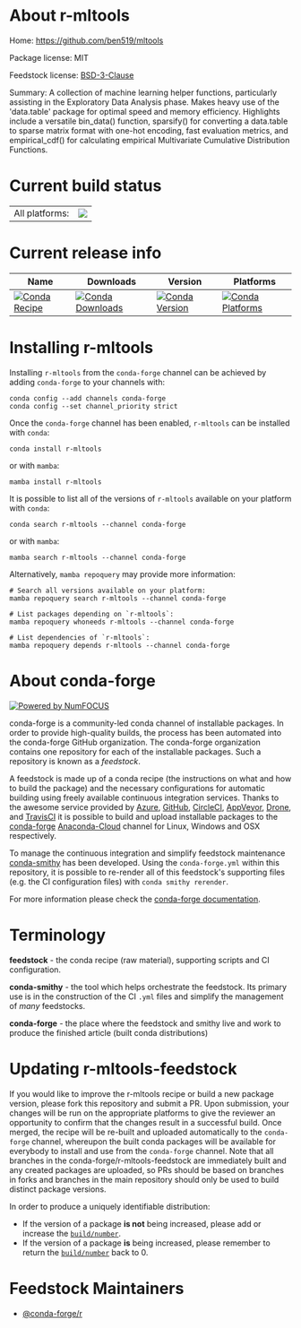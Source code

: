 About r-mltools
===============

Home: https://github.com/ben519/mltools

Package license: MIT

Feedstock license: [BSD-3-Clause](https://github.com/conda-forge/r-mltools-feedstock/blob/main/LICENSE.txt)

Summary: A collection of machine learning helper functions, particularly assisting in the Exploratory Data Analysis phase. Makes heavy use of the 'data.table' package for optimal speed and memory efficiency. Highlights include a versatile bin_data() function, sparsify() for converting a data.table to sparse matrix format with one-hot encoding, fast evaluation metrics, and empirical_cdf() for calculating empirical Multivariate Cumulative Distribution Functions.

Current build status
====================


<table><tr><td>All platforms:</td>
    <td>
      <a href="https://dev.azure.com/conda-forge/feedstock-builds/_build/latest?definitionId=9730&branchName=main">
        <img src="https://dev.azure.com/conda-forge/feedstock-builds/_apis/build/status/r-mltools-feedstock?branchName=main">
      </a>
    </td>
  </tr>
</table>

Current release info
====================

| Name | Downloads | Version | Platforms |
| --- | --- | --- | --- |
| [![Conda Recipe](https://img.shields.io/badge/recipe-r--mltools-green.svg)](https://anaconda.org/conda-forge/r-mltools) | [![Conda Downloads](https://img.shields.io/conda/dn/conda-forge/r-mltools.svg)](https://anaconda.org/conda-forge/r-mltools) | [![Conda Version](https://img.shields.io/conda/vn/conda-forge/r-mltools.svg)](https://anaconda.org/conda-forge/r-mltools) | [![Conda Platforms](https://img.shields.io/conda/pn/conda-forge/r-mltools.svg)](https://anaconda.org/conda-forge/r-mltools) |

Installing r-mltools
====================

Installing `r-mltools` from the `conda-forge` channel can be achieved by adding `conda-forge` to your channels with:

```
conda config --add channels conda-forge
conda config --set channel_priority strict
```

Once the `conda-forge` channel has been enabled, `r-mltools` can be installed with `conda`:

```
conda install r-mltools
```

or with `mamba`:

```
mamba install r-mltools
```

It is possible to list all of the versions of `r-mltools` available on your platform with `conda`:

```
conda search r-mltools --channel conda-forge
```

or with `mamba`:

```
mamba search r-mltools --channel conda-forge
```

Alternatively, `mamba repoquery` may provide more information:

```
# Search all versions available on your platform:
mamba repoquery search r-mltools --channel conda-forge

# List packages depending on `r-mltools`:
mamba repoquery whoneeds r-mltools --channel conda-forge

# List dependencies of `r-mltools`:
mamba repoquery depends r-mltools --channel conda-forge
```


About conda-forge
=================

[![Powered by
NumFOCUS](https://img.shields.io/badge/powered%20by-NumFOCUS-orange.svg?style=flat&colorA=E1523D&colorB=007D8A)](https://numfocus.org)

conda-forge is a community-led conda channel of installable packages.
In order to provide high-quality builds, the process has been automated into the
conda-forge GitHub organization. The conda-forge organization contains one repository
for each of the installable packages. Such a repository is known as a *feedstock*.

A feedstock is made up of a conda recipe (the instructions on what and how to build
the package) and the necessary configurations for automatic building using freely
available continuous integration services. Thanks to the awesome service provided by
[Azure](https://azure.microsoft.com/en-us/services/devops/), [GitHub](https://github.com/),
[CircleCI](https://circleci.com/), [AppVeyor](https://www.appveyor.com/),
[Drone](https://cloud.drone.io/welcome), and [TravisCI](https://travis-ci.com/)
it is possible to build and upload installable packages to the
[conda-forge](https://anaconda.org/conda-forge) [Anaconda-Cloud](https://anaconda.org/)
channel for Linux, Windows and OSX respectively.

To manage the continuous integration and simplify feedstock maintenance
[conda-smithy](https://github.com/conda-forge/conda-smithy) has been developed.
Using the ``conda-forge.yml`` within this repository, it is possible to re-render all of
this feedstock's supporting files (e.g. the CI configuration files) with ``conda smithy rerender``.

For more information please check the [conda-forge documentation](https://conda-forge.org/docs/).

Terminology
===========

**feedstock** - the conda recipe (raw material), supporting scripts and CI configuration.

**conda-smithy** - the tool which helps orchestrate the feedstock.
                   Its primary use is in the construction of the CI ``.yml`` files
                   and simplify the management of *many* feedstocks.

**conda-forge** - the place where the feedstock and smithy live and work to
                  produce the finished article (built conda distributions)


Updating r-mltools-feedstock
============================

If you would like to improve the r-mltools recipe or build a new
package version, please fork this repository and submit a PR. Upon submission,
your changes will be run on the appropriate platforms to give the reviewer an
opportunity to confirm that the changes result in a successful build. Once
merged, the recipe will be re-built and uploaded automatically to the
`conda-forge` channel, whereupon the built conda packages will be available for
everybody to install and use from the `conda-forge` channel.
Note that all branches in the conda-forge/r-mltools-feedstock are
immediately built and any created packages are uploaded, so PRs should be based
on branches in forks and branches in the main repository should only be used to
build distinct package versions.

In order to produce a uniquely identifiable distribution:
 * If the version of a package **is not** being increased, please add or increase
   the [``build/number``](https://docs.conda.io/projects/conda-build/en/latest/resources/define-metadata.html#build-number-and-string).
 * If the version of a package **is** being increased, please remember to return
   the [``build/number``](https://docs.conda.io/projects/conda-build/en/latest/resources/define-metadata.html#build-number-and-string)
   back to 0.

Feedstock Maintainers
=====================

* [@conda-forge/r](https://github.com/conda-forge/r/)

